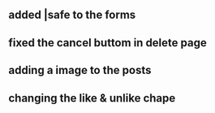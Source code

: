 ## added |safe to the forms

## fixed the cancel buttom in delete page

## adding a image to the posts

## changing the like & unlike chape
